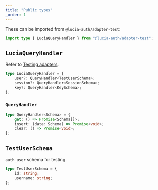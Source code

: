 ```yaml
---
title: "Public types"
_order: 1
---
```


These can be imported from `@lucia-auth/adapter-test`:

```ts
import type { LuciaQueryHandler } from "@lucia-auth/adapter-test";
```

## `LuciaQueryHandler`

Refer to [Testing adapters](/adapters/testing-adapters).

```ts
type LuciaQueryHandler = {
	user?: QueryHandler<TestUserSchema>;
	session?: QueryHandler<SessionSchema>;
	key?: QueryHandler<KeySchema>;
};
```

### `QueryHandler`

```ts
type QueryHandler<Schema> = {
	get: () => Promise<Schema[]>;
	insert: (data: Schema) => Promise<void>;
	clear: () => Promise<void>;
};
```

## `TestUserSchema`

`auth_user` schema for testing.

```ts
type TestUserSchema = {
	id: string;
	username: string;
};
```
